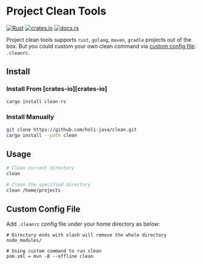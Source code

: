 # Project Clean Tools 

[![Rust][badge]][rust]
[![crates.io][crates.badge]][crates.io]
[![docs.rs][docs.badge]][docs.rs]

[crates.badge]: https://img.shields.io/crates/v/clean-rs.svg
[crates.io]: https://crates.io/crates/clean-rs
[docs.badge]: https://img.shields.io/docsrs/clean-rs
[docs.rs]: https://docs.rs/clean-rs
[badge]: https://github.com/holi-java/clean/actions/workflows/rust.yml/badge.svg?branch=main
[rust]: https://github.com/holi-java/clean/actions/workflows/rust.yml

Project clean tools supports `rust`, `golang`, `maven`, `gradle` projects out of the box.
But you could custom your own clean command via [custom config file](#custom-config-file): `.cleanrc`.

## Install

### Install From [crates-io][crates-io]
```bash
cargo install clean-rs
```

### Install Manually
```bash
git clone https://github.com/holi-java/clean.git
cargo install --path clean
```


## Usage 

```bash
# Clean current directory
clean

# Clean the specified directory
clean /home/projects
```

## Custom Config File

Add `.cleanrc` config file under your home directory as below:

```none
# Directory ends with slash will remove the whole directory
node_modules/

# Using custom command to run clean
pom.xml = mvn -B --offline clean
```

